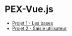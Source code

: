 # PEX-Vue.js

- [Projet 1 - Les bases](./Project%201%20-%20Self%20Service%20Machine/)
- [Projet 2 - Saisie utilisateur](./Project%202%20-%20Working%20With%20Forms/)
